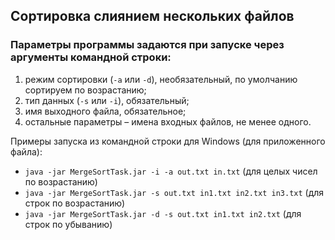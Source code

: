 ## Сортировка слиянием нескольких файлов

### Параметры программы задаются при запуске через аргументы командной строки:
1. режим сортировки (`-a` или `-d`), необязательный, по умолчанию сортируем по возрастанию;
2. тип данных (`-s` или `-i`), обязательный;
3. имя выходного файла, обязательное;
4. остальные параметры – имена входных файлов, не менее одного.

Примеры запуска из командной строки для Windows (для приложенного файла):
* `java -jar MergeSortTask.jar -i -a out.txt in.txt` (для целых чисел по возрастанию)
* `java -jar MergeSortTask.jar -s out.txt in1.txt in2.txt in3.txt` (для строк по возрастанию)
* `java -jar MergeSortTask.jar -d -s out.txt in1.txt in2.txt` (для строк по убыванию)